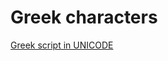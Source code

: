 # Greek characters

[Greek script in UNICODE](https://en.wikipedia.org/wiki/Greek_alphabet#Greek_in_Unicode)
